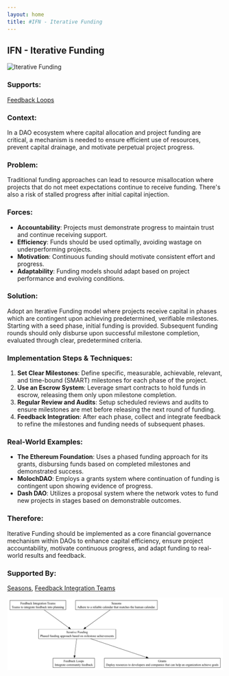 ```yaml
---
layout: home
title: #IFN - Iterative Funding
---
```


## IFN - Iterative Funding

![Iterative Funding](./output/illustration/iterative_funding_illustration_v3.png)

### Supports:
[Feedback Loops](./feedback_loops.html)

### Context:
In a DAO ecosystem where capital allocation and project funding are critical, a mechanism is needed to ensure efficient use of resources, prevent capital drainage, and motivate perpetual project progress.

### Problem:
Traditional funding approaches can lead to resource misallocation where projects that do not meet expectations continue to receive funding. There's also a risk of stalled progress after initial capital injection.

### Forces:
- **Accountability**: Projects must demonstrate progress to maintain trust and continue receiving support.
- **Efficiency**: Funds should be used optimally, avoiding wastage on underperforming projects.
- **Motivation**: Continuous funding should motivate consistent effort and progress.
- **Adaptability**: Funding models should adapt based on project performance and evolving conditions.

### Solution:
Adopt an Iterative Funding model where projects receive capital in phases which are contingent upon achieving predetermined, verifiable milestones. Starting with a seed phase, initial funding is provided. Subsequent funding rounds should only disburse upon successful milestone completion, evaluated through clear, predetermined criteria.

### Implementation Steps & Techniques:
1. **Set Clear Milestones**: Define specific, measurable, achievable, relevant, and time-bound (SMART) milestones for each phase of the project.
2. **Use an Escrow System**: Leverage smart contracts to hold funds in escrow, releasing them only upon milestone completion.
3. **Regular Review and Audits**: Setup scheduled reviews and audits to ensure milestones are met before releasing the next round of funding.
4. **Feedback Integration**: After each phase, collect and integrate feedback to refine the milestones and funding needs of subsequent phases.

### Real-World Examples:
- **The Ethereum Foundation**: Uses a phased funding approach for its grants, disbursing funds based on completed milestones and demonstrated success.
- **MolochDAO**: Employs a grants system where continuation of funding is contingent upon showing evidence of progress.
- **Dash DAO**: Utilizes a proposal system where the network votes to fund new projects in stages based on demonstrable outcomes.

### Therefore:
Iterative Funding should be implemented as a core financial governance mechanism within DAOs to enhance capital efficiency, ensure project accountability, motivate continuous progress, and adapt funding to real-world results and feedback.

### Supported By:
[Seasons](./seasons.html), [Feedback Integration Teams](./feedback_integration_teams.html)

![Iterative Funding](./output/iterative_funding_specific_graph_v3.png)